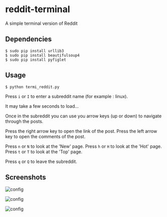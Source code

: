 # reddit-terminal

A simple terminal version of Reddit

## Dependencies

```
$ sudo pip install urllib3
$ sudo pip install beautifulsoup4
$ sudo pip install pyfiglet
```
## Usage

```
$ python termi_reddit.py
```
Press `i` or `I` to enter a subreddit name (for example : linux).

It may take a few seconds to load...

Once in the subreddit you can use you arrow keys (up or down) to navigate through the posts.

Press the right arrow key to open the link of the post.
Press the left arrow key to open the comments of the post.

Press `n` or `N` to look at the 'New' page.
Press `h` or `H` to look at the 'Hot' page.
Press `t` or `T` to look at the 'Top' page.

Press `q` or `Q` to leave the subreddit.

## Screenshots

![config](https://imgur.com/PpZcsua)

![config](https://imgur.com/0rq21zy)

![config](https://imgur.com/301vtOE)

